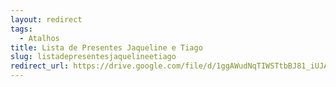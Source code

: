 ```yaml
---
layout: redirect
tags:
  - Atalhos
title: Lista de Presentes Jaqueline e Tiago
slug: listadepresentesjaquelineetiago
redirect_url: https://drive.google.com/file/d/1ggAWudNqTIWSTtbBJ81_iUJALCYsO3Dk/view?usp=drive_link
---
```

